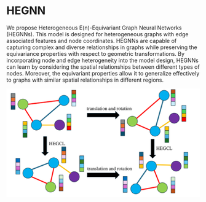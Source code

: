 # HEGNN
We propose Heterogeneous E(n)-Equivariant Graph Neural Networks (HEGNNs). This model is designed for heterogeneous graphs with edge associated features and node coordinates. HEGNNs are capable of capturing complex and diverse relationships in graphs while preserving the equivariance properties with respect to geometric transformations. By incorporating node and edge heterogeneity into the model design, HEGNNs can learn by considering the spatial relationships between different types of nodes. Moreover, the equivariant properties allow it to generalize effectively to graphs with similar spatial relationships in different regions.

<div align="center">
    <img src="./img/HEGCL.png" width=600px centering>
</div>